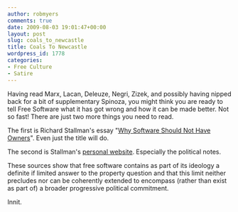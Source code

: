 ```yaml
---
author: robmyers
comments: true
date: 2009-08-03 19:01:47+00:00
layout: post
slug: coals_to_newcastle
title: Coals To Newcastle
wordpress_id: 1778
categories:
- Free Culture
- Satire
---
```


Having read Marx, Lacan, Deleuze, Negri, Zizek, and possibly having nipped back for a bit of supplementary Spinoza, you might think you are ready to tell Free Software what it has got wrong and how it can be made better. Not so fast! There are just two more things you need to read.  
  
The first is Richard Stallman's essay "[Why Software Should Not Have Owners](http://www.gnu.org/philosophy/why-free.html)". Even just the title will do.  
  
The second is Stallman's [personal website](http://stallman.org/). Especially the political notes.  
  
These sources show that free software contains as part of its ideology a definite if limited answer to the property question and that this limit neither precludes nor can be coherently extended to encompass (rather than exist as part of) a broader progressive political commitment.  
  
Innit.  


